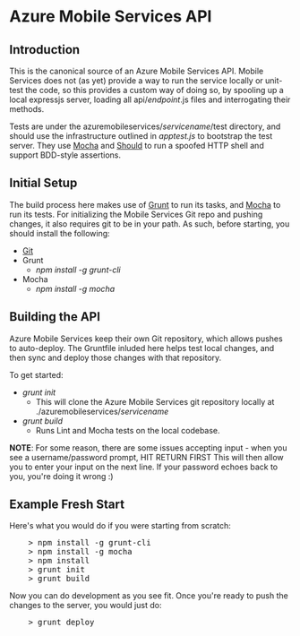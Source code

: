 Azure Mobile Services API
=========================

Introduction
------------

This is the canonical source of an Azure Mobile Services API.  Mobile Services does not (as yet) provide a way to 
run the service locally or unit-test the code, so this provides a custom way of doing so, by spooling up a local 
expressjs server, loading all api/_endpoint_.js files and interrogating their methods.

Tests are under the azuremobileservices/_servicename_/test directory, and should use the infrastructure outlined in _apptest.js_ to bootstrap the test server.
They use [Mocha](http://visionmedia.github.io/mocha/#getting-started) and [Should](https://github.com/visionmedia/should.js) 
to run a spoofed HTTP shell and support BDD-style assertions. 

Initial Setup
-------------

The build process here makes use of [Grunt](http://gruntjs.com/) to run its tasks, and [Mocha](http://visionmedia.github.io/mocha/#getting-started)
to run its tests.  For initializing the Mobile Services Git repo and pushing changes, it also requires git to be in your path.  As such, before starting,
you should install the following:

+ [Git](https://help.github.com/articles/set-up-git)
+ Grunt
  + _npm install -g grunt-cli_
+ Mocha
  + _npm install -g mocha_

Building the API
----------------

Azure Mobile Services keep their own Git repository, which allows pushes to auto-deploy.
The Gruntfile inluded here helps test local changes, and then sync and deploy those changes with that repository.

To get started:

+ _grunt init_
  + This will clone the Azure Mobile Services git repository locally at ./azuremobileservices/_servicename_
+ _grunt build_
  + Runs Lint and Mocha tests on the local codebase.
  
__NOTE__: For some reason, there are some issues accepting input - when you see a username/password prompt, HIT RETURN FIRST
This will then allow you to enter your input on the next line.  If your password echoes back to you, you're doing it wrong :)

Example Fresh Start
-------------------

Here's what you would do if you were starting from scratch:

<pre>
	&gt; npm install -g grunt-cli
	&gt; npm install -g mocha
	&gt; npm install
	&gt; grunt init
	&gt; grunt build
</pre>

Now you can do development as you see fit.  Once you're ready to push the changes to the server, you would just do:

<pre>
	&gt; grunt deploy
</pre>

